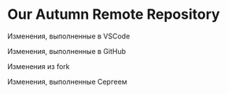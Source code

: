 # Our Autumn Remote Repository

Изменения, выполненные в VSCode

Изменения, выполненные в GitHub

Изменения из fork

Изменения, выполненные Сергеем

